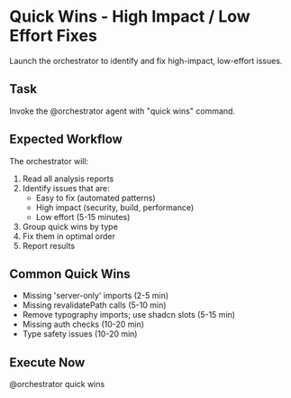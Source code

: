# Quick Wins - High Impact / Low Effort Fixes

Launch the orchestrator to identify and fix high-impact, low-effort issues.

## Task

Invoke the @orchestrator agent with "quick wins" command.

## Expected Workflow

The orchestrator will:
1. Read all analysis reports
2. Identify issues that are:
   - Easy to fix (automated patterns)
   - High impact (security, build, performance)
   - Low effort (5-15 minutes)
3. Group quick wins by type
4. Fix them in optimal order
5. Report results

## Common Quick Wins

- Missing 'server-only' imports (2-5 min)
- Missing revalidatePath calls (5-10 min)
- Remove typography imports; use shadcn slots (5-15 min)
- Missing auth checks (10-20 min)
- Type safety issues (10-20 min)

## Execute Now

@orchestrator quick wins

